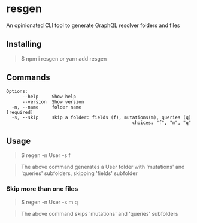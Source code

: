 # resgen

An opinionated CLI tool to generate GraphQL resolver folders and files

## Installing

> $ npm i resgen or yarn add resgen

## Commands

```
Options:
      --help     Show help
      --version  Show version
  -n, --name     folder name                                          [required]
  -s, --skip     skip a folder: fields (f), mutations(m), queries (q)
                                               choices: "f", "m", "q"
```

## Usage

> $ regen -n User -s f

> The above command generates a User folder with 'mutations' and 'queries' subfolders, skipping 'fields' subfolder

### Skip more than one files

> $ regen -n User -s m q

> The above command skips 'mutations' and 'queries' subfolders
